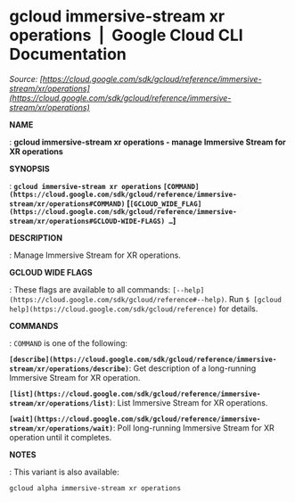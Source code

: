 # gcloud immersive-stream xr operations  |  Google Cloud CLI Documentation

*Source: [https://cloud.google.com/sdk/gcloud/reference/immersive-stream/xr/operations](https://cloud.google.com/sdk/gcloud/reference/immersive-stream/xr/operations)*

**NAME**

: **gcloud immersive-stream xr operations - manage Immersive Stream for XR operations**

**SYNOPSIS**

: **`gcloud immersive-stream xr operations` `[COMMAND](https://cloud.google.com/sdk/gcloud/reference/immersive-stream/xr/operations#COMMAND)` [`[GCLOUD_WIDE_FLAG](https://cloud.google.com/sdk/gcloud/reference/immersive-stream/xr/operations#GCLOUD-WIDE-FLAGS) …`]**

**DESCRIPTION**

: Manage Immersive Stream for XR operations.

**GCLOUD WIDE FLAGS**

: These flags are available to all commands: `[--help](https://cloud.google.com/sdk/gcloud/reference#--help)`.
Run `$ [gcloud help](https://cloud.google.com/sdk/gcloud/reference)` for details.

**COMMANDS**

: ``COMMAND`` is one of the following:

**`[describe](https://cloud.google.com/sdk/gcloud/reference/immersive-stream/xr/operations/describe)`**:
Get description of a long-running Immersive Stream for XR operation.

**`[list](https://cloud.google.com/sdk/gcloud/reference/immersive-stream/xr/operations/list)`**:
List Immersive Stream for XR operations.

**`[wait](https://cloud.google.com/sdk/gcloud/reference/immersive-stream/xr/operations/wait)`**:
Poll long-running Immersive Stream for XR operation until it completes.

**NOTES**

: This variant is also available:

```
gcloud alpha immersive-stream xr operations
```